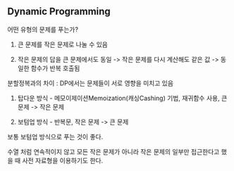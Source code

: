 ## Dynamic Programming

어떤 유형의 문제를 푸는가?

1. 큰 문제를 작은 문제로 나눌 수 있음

2. 작은 문제의 답을 큰 문제에서도 동일 -> 작은 문제를 다시 계산해도 같은 값 -> 동일한 함수가 반복 호출됨

분할정복과의 차이 : DP에서는 문제들이 서로 영향을 미치고 있음

1. 탑다운 방식 - 메모이제이션Memoization(캐싱Cashing) 기법, 재귀함수 사용, 큰 문제 -> 작은 문제

2. 보텀업 방식 - 반복문, 작은 문제 -> 큰 문제

보통 보텀업 방식으로 푸는 것이 좋다.

수열 처럼 연속적이지 않고 모든 작은 문제가 아니라 작은 문제의 일부만 접근한다고 했을 때 사전 자료형을 이용하기도 한다.
